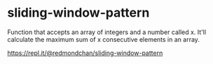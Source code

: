 # sliding-window-pattern

Function that accepts an array of integers and a number called x. It'll calculate the maximum sum of x consecutive elements in an array.

https://repl.it/@redmondchan/sliding-window-pattern
